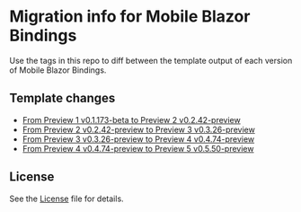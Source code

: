 # Migration info for Mobile Blazor Bindings

Use the tags in this repo to diff between the template output of each version of Mobile Blazor Bindings.

## Template changes

* [From Preview 1 v0.1.173-beta to Preview 2 v0.2.42-preview](https://github.com/Eilon/MobileBlazorBindingsMigration/compare/v0.1.173-beta...v0.2.42-preview)
* [From Preview 2 v0.2.42-preview to Preview 3 v0.3.26-preview](https://github.com/Eilon/MobileBlazorBindingsMigration/compare/v0.2.42-preview...v0.3.26-preview)
* [From Preview 3 v0.3.26-preview to Preview 4 v0.4.74-preview](https://github.com/Eilon/MobileBlazorBindingsMigration/compare/v0.3.26-preview...v0.4.74-preview)
* [From Preview 4 v0.4.74-preview to Preview 5 v0.5.50-preview](https://github.com/Eilon/MobileBlazorBindingsMigration/compare/v0.4.74-preview...v0.5.50-preview)

## License

See the [License](LICENSE) file for details.
